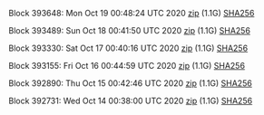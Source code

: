 Block 393648: Mon Oct 19 00:48:24 UTC 2020 [zip](https://dash-bootstrap.ams3.digitaloceanspaces.com/testnet/2020-10-19/bootstrap.dat.zip) (1.1G) [SHA256](https://dash-bootstrap.ams3.digitaloceanspaces.com/testnet/2020-10-19/sha256.txt)

Block 393489: Sun Oct 18 00:41:50 UTC 2020 [zip](https://dash-bootstrap.ams3.digitaloceanspaces.com/testnet/2020-10-18/bootstrap.dat.zip) (1.1G) [SHA256](https://dash-bootstrap.ams3.digitaloceanspaces.com/testnet/2020-10-18/sha256.txt)

Block 393330: Sat Oct 17 00:40:16 UTC 2020 [zip](https://dash-bootstrap.ams3.digitaloceanspaces.com/testnet/2020-10-17/bootstrap.dat.zip) (1.1G) [SHA256](https://dash-bootstrap.ams3.digitaloceanspaces.com/testnet/2020-10-17/sha256.txt)

Block 393155: Fri Oct 16 00:44:59 UTC 2020 [zip](https://dash-bootstrap.ams3.digitaloceanspaces.com/testnet/2020-10-16/bootstrap.dat.zip) (1.1G) [SHA256](https://dash-bootstrap.ams3.digitaloceanspaces.com/testnet/2020-10-16/sha256.txt)

Block 392890: Thu Oct 15 00:42:46 UTC 2020 [zip](https://dash-bootstrap.ams3.digitaloceanspaces.com/testnet/2020-10-15/bootstrap.dat.zip) (1.1G) [SHA256](https://dash-bootstrap.ams3.digitaloceanspaces.com/testnet/2020-10-15/sha256.txt)

Block 392731: Wed Oct 14 00:38:00 UTC 2020 [zip](https://dash-bootstrap.ams3.digitaloceanspaces.com/testnet/2020-10-14/bootstrap.dat.zip) (1.1G) [SHA256](https://dash-bootstrap.ams3.digitaloceanspaces.com/testnet/2020-10-14/sha256.txt)
